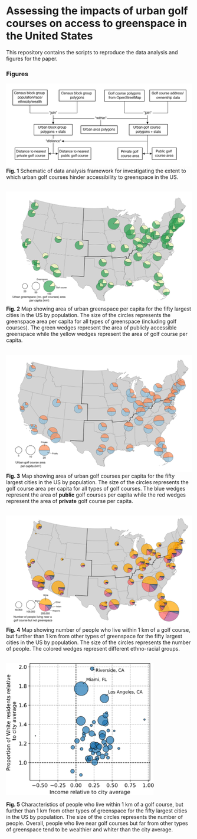 # Assessing the impacts of urban golf courses on access to greenspace in the United States

This repository contains the scripts to reproduce the data analysis and figures for the paper.

### Figures

![flow chart](./figures/flow_chart.png)
**Fig. 1** Schematic of data analysis framework for investigating the extent to which urban golf courses hinder accessibility to greenspace in the US.
<br/><br/>

![golf stats](./figures/golf_stats_map.png)
**Fig. 2** Map showing area of urban greenspace per capita for the fifty largest cities in the US by population. The size of the circles represents the greenspace area per capita for all types of greenspace (including golf courses). The green wedges represent the area of publicly accessible greenspace while the yellow wedges represent the area of golf course per capita.
<br/><br/>

![golf ownership](./figures/golf_ownership_map.png)
**Fig. 3** Map showing area of urban golf courses per capita for the fifty largest cities in the US by population. The size of the circles represents the golf course area per capita for all types of golf courses. The blue wedges represent the area of **public** golf courses per capita while the red wedges represent the area of **private** golf course per capita.
<br/><br/>

![golf access](./figures/golf_access_equity_map.png)
**Fig. 4** Map showing number of people who live within 1 km of a golf course, but further than 1 km from other types of greenspace for the fifty largest cities in the US by population. The size of the circles represents the number of people. The colored wedges represent different ethno-racial groups.
<br/><br/>

<img src="./figures/who_lives_near_golf_courses.png" width="400">

**Fig. 5** Characteristics of people who live within 1 km of a golf course, but further than 1 km from other types of greenspace for the fifty largest cities in the US by population. The size of the circles represents the number of people. Overall, people who live near golf courses but far from other types of greenspace tend to be wealthier and whiter than the city average. 
<br/><br/>